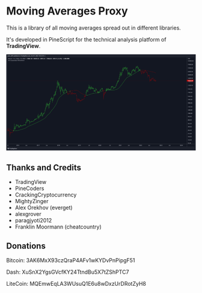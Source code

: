 # Moving Averages Proxy

This is a library of all moving averages spread out in different libraries.

It's developed in PineScript for the technical analysis platform of **TradingView**.

![alt](./images/01.png)

## Thanks and Credits

- TradingView
- PineCoders
- CrackingCryptocurrency
- MightyZinger
- Alex Orekhov (everget)
- alexgrover
- paragjyoti2012
- Franklin Moormann (cheatcountry)

## Donations

Bitcoin: 3AK6MxX93czQraP4AFv1wKYDvPnPipgF51

Dash: XuSnX2YgsGVcfKY24TtndBu5X7tZShPTC7

LiteCoin: MQEmwEqLA3WUsuQ1E6u8wDxzUrDRotZyH8
